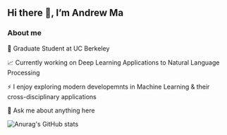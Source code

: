 ## Hi there 👋, I’m Andrew Ma

### About me

💼 Graduate Student at UC Berkeley

📈 Currently working on Deep Learning Applications to Natural Language Processing

⚡ I enjoy exploring modern developemnts in Machine Learning & their cross-disciplinary applications

💬 Ask me about anything here


![Anurag's GitHub stats](https://github-readme-stats.vercel.app/api?username=AndrewM1130&show_icons=true&theme=radical)
